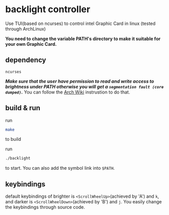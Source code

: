 # backlight controller

Use TUI(based on ncurses) to control intel Graphic Card in linux (tested through ArchLinux)

**You need to change the variable PATH's directory to make it suitable for your own Graphic Card.**

## dependency

`ncurses`

***Make sure that the user have permission to read and write access to brightness under PATH otherwise you will get a `segmentation fault (core dumped)`.*** You can follow the <a href="https://wiki.archlinux.org/index.php/Backlight#ACPI" >Arch Wiki</a> instrustion to do that.

## build & run

run

```bash
make
```

to build

run

```bash
./backlight
```

to start. You can also add the symbol link into `$PATH`.

## keybindings

default keybindings of brighter is `<ScrollWheelUp>`(achieved by 'A') and `k`, and darker is `<ScrollWheelDown>`(achieved by 'B') and `j`. You easily change the keybindings through source code.
